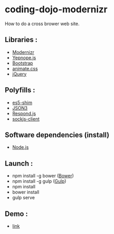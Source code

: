 coding-dojo-modernizr
=====================

How to do a cross brower web site.

## Libraries :

-   [Modernizr](http://modernizr.com/)
-   [Yepnope.js](http://yepnopejs.com/)
-   [Bootstrap](http://getbootstrap.com/)
-   [animate.css](http://daneden.github.io/animate.css/)
-   [jQuery](http://jquery.com/)

## Polyfills :

-   [es5-shim](https://github.com/es-shims/es5-shim)
-   [JSON3](http://bestiejs.github.io/json3/)
-   [Respond.js](https://github.com/scottjehl/Respond)
-   [sockjs-client](https://github.com/sockjs/sockjs-client)

## Software dependencies (install)
-	[Node.js](http://nodejs.org/)

## Launch :
-	npm install -g bower ([Bower](http://bower.io/))
-	npm install -g gulp ([Gulp](http://gulpjs.com/))
-	npm install
-	bower install
-	gulp serve

## Demo :

-   [link](http://sqli.github.io/coding-dojo-modernizr/app/)